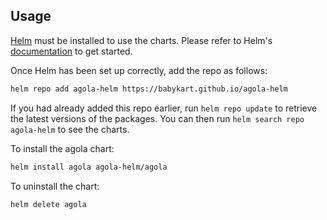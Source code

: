 ## Usage

[Helm](https://helm.sh) must be installed to use the charts. Please refer to
Helm's [documentation](https://helm.sh/docs) to get started.

Once Helm has been set up correctly, add the repo as follows:

```sh
helm repo add agola-helm https://babykart.github.io/agola-helm
```

If you had already added this repo earlier, run `helm repo update` to retrieve
the latest versions of the packages. You can then run `helm search repo
agola-helm` to see the charts.

To install the agola chart:

```sh
helm install agola agola-helm/agola
```

To uninstall the chart:

```sh
helm delete agola
```
